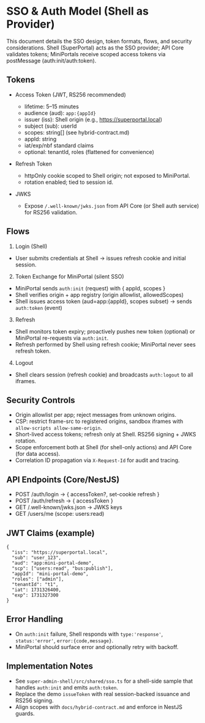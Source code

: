 # SSO & Auth Model (Shell as Provider)

This document details the SSO design, token formats, flows, and security considerations. Shell (SuperPortal) acts as the SSO provider; API Core validates tokens; MiniPortals receive scoped access tokens via postMessage (auth:init/auth:token).

## Tokens

- Access Token (JWT, RS256 recommended)
  - lifetime: 5–15 minutes
  - audience (aud): `app:{appId}`
  - issuer (iss): Shell origin (e.g., https://superportal.local)
  - subject (sub): userId
  - scopes: string[] (see hybrid-contract.md)
  - appId: string
  - iat/exp/nbf standard claims
  - optional: tenantId, roles (flattened for convenience)

- Refresh Token
  - httpOnly cookie scoped to Shell origin; not exposed to MiniPortal.
  - rotation enabled; tied to session id.

- JWKS
  - Expose `/.well-known/jwks.json` from API Core (or Shell auth service) for RS256 validation.

## Flows

1) Login (Shell)
- User submits credentials at Shell → issues refresh cookie and initial session.

2) Token Exchange for MiniPortal (silent SSO)
- MiniPortal sends `auth:init` (request) with { appId, scopes }
- Shell verifies origin + app registry (origin allowlist, allowedScopes)
- Shell issues access token (aud=app:{appId}, scopes subset) → sends `auth:token` (event)

3) Refresh
- Shell monitors token expiry; proactively pushes new token (optional) or MiniPortal re-requests via `auth:init`.
- Refresh performed by Shell using refresh cookie; MiniPortal never sees refresh token.

4) Logout
- Shell clears session (refresh cookie) and broadcasts `auth:logout` to all iframes.

## Security Controls

- Origin allowlist per app; reject messages from unknown origins.
- CSP: restrict frame-src to registered origins, sandbox iframes with `allow-scripts allow-same-origin`.
- Short-lived access tokens; refresh only at Shell. RS256 signing + JWKS rotation.
- Scope enforcement both at Shell (for shell-only actions) and API Core (for data access).
- Correlation ID propagation via `X-Request-Id` for audit and tracing.

## API Endpoints (Core/NestJS)

- POST /auth/login → { accessToken?, set-cookie refresh }
- POST /auth/refresh → { accessToken }
- GET /.well-known/jwks.json → JWKS keys
- GET /users/me (scope: users:read)

## JWT Claims (example)

```
{
  "iss": "https://superportal.local",
  "sub": "user_123",
  "aud": "app:mini-portal-demo",
  "scp": ["users:read", "bus:publish"],
  "appId": "mini-portal-demo",
  "roles": ["admin"],
  "tenantId": "t1",
  "iat": 1731326400,
  "exp": 1731327300
}
```

## Error Handling

- On `auth:init` failure, Shell responds with `type:'response'`, `status:'error'`, `error:{code,message}`.
- MiniPortal should surface error and optionally retry with backoff.

## Implementation Notes

- See `super-admin-shell/src/shared/sso.ts` for a shell-side sample that handles `auth:init` and emits `auth:token`.
- Replace the demo `issueToken` with real session-backed issuance and RS256 signing.
- Align scopes with `docs/hybrid-contract.md` and enforce in NestJS guards.

